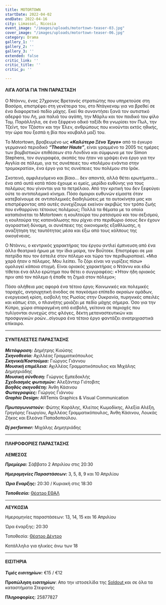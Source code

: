 ```yaml
---
title: MOTORTOWN
startDate: 2022-04-02
endDate: 2022-04-16
city: Limassol, Nicosia
event_image: "/images/uploads/motortown-teaser-03.jpg"
cover_image: "/images/uploads/motortown-teaser-06.jpg"
category: Drama
gallery_1: ''
gallery_2: ''
gallery_3: ''
extended: false
critic_link: ''
critic_title: ''
critic_p: ''

---
```

#### ΛΙΓΑ ΛΟΓΙΑ ΓΙΑ ΤΗΝ ΠΑΡΑΣΤΑΣΗ

Ο Ντάννυ, ένας 27χρονος Βρετανός στρατιώτης που υπηρετούσε στη Βασόρα, επιστρέφει στη γενέτειρα του, στο Ντάγκεναμ για να βρεθεί σε ένα διαφορετικό πεδίο μάχης. Εκεί θα συναντήσει ξανά τον αυτιστικό αδερφό του Λη, μια παλιά του αγάπη, την Μάρλυ και τον παιδικό του φίλο Τομ. Παράλληλα, σε ένα ξέφρενο οδικό ταξίδι θα γνωρίσει τον Πωλ, την Τζεΐντ, τον Τζάστιν και την Έλεν, ανθρώπους που κινούνται εκτός ηθικής, την ώρα που ξεσπά η βία που κουβαλά μαζί του.

To Motortown, βραβευμένο ως **_«Καλύτερο Ξένο Έργο»_** από το έγκυρο γερμανικό περιοδικό **_“Theater Haute”_**, είναι γραμμένο το 2005 τις ημέρες των βομβιστικών επιθέσεων στο Λονδίνο και σύμφωνα με τον Simon Stephens, τον συγγραφέα, σκοπός του ήταν να γράψει ένα έργο για την Αγγλία σε πόλεμο, για τις συνέπειες του «πολέμου ενάντια στην τρομοκρατία», ένα έργο για τις συνέπειες του πολέμου στο Ιράκ.

Σκοτεινό, αμφιλεγόμενο και βίαιο… δεν απαντά, αλλά θέτει ερωτήματα…ένα από αυτά κατά πόσο έχουμε κι εμείς, μερίδιο ευθύνης για τους πολέμους που γίνονται για το πετρέλαιο. Από την κριτική του δεν ξεφεύγει ούτε το αντιπολεμικό κίνημα. Πόσο άμοιροι ευθυνών είμαστε όταν κατεβαίνουμε σε αντιπολεμικές διαδηλώσεις με τα αυτοκίνητα μας και επιστρέφοντας από αυτές συνεχίζουμε εκείνον ακριβώς τον τρόπο ζωής που ενθαρρύνει τέτοιους πολέμους; Πολλά τα θέματα με τα οποία καταπιάνεται το Motortown: η κουλτούρα του ρατσισμού και του σεξισμού, η κουλτούρα της κατανάλωσης που ρίχνει στο περιθώριο όσους δεν έχουν αγοραστική δύναμη, οι συνέπειες της οικονομικής εξαθλίωσης, η αναζήτηση της ταυτότητας μέσα και έξω από τους κόλπους της οικογένειας.

Ο Ντάννυ, ο κεντρικός χαρακτήρας του έργου αντλεί έμπνευση από ένα άλλο θεατρικό ήρωα με την ίδια μοίρα, τον Βοΰτσεκ. Επιστρέφει σε μια πατρίδα που τον έστειλε στον πόλεμο και τώρα τον περιθωριοποιεί. «Μια χαρά ήταν ο πόλεμος. Μου λείπει. Το ζόρι είναι να γυρίζεις πίσω» ομολογεί κάποια στιγμή. Είναι οριακός χαρακτήρας ο Ντάννυ και εδώ τίθεται ένα άλλο ερώτημα που θέτει ο συγγραφέας: «Ήταν ήδη οριακός πριν από τον πόλεμο ή έπαθε τη ζημιά στον πόλεμο»;

Πόσο αλήθεια μας αφορά ένα τέτοιο έργο; Κοινωνικές και πολεμικές ταραχές, ανησυχητική άνοδος σε παγκόσμιο επίπεδο ακραίων ομάδων, ενεργειακή κρίση, εισβολή της Ρωσίας στην Ουκρανία, πυρηνικές απειλές και κάπως έτσι, ο πλανήτης μοιάζει με πεδίο μάχης σήμερα. Όσο για την Κύπρο, χώρα σπαραγμένη από εισβολή, γείτονα σε περιοχές που τυλίγονται συνεχώς στις φλόγες, δέκτη μεταναστευτικών και προσφυγικών ροών…σίγουρα ένα τέτοιο έργο φαντάζει ανατριχιαστικά επίκαιρο.

***

#### ΣΥΝΤΕΛΕΣΤΕΣ ΠΑΡΑΣΤΑΣΗΣ

**_Μετάφραση:_** Δημήτρης Κιούσης  
**_Σκηνοθεσία:_** Αχιλλέας Γραμματικόπουλος  
**_Σκηνικά/Κοστούμια:_** Γιώργος Γιάννου  
**_Μουσική επιμέλεια:_** Αχιλλέας Γραμματικόπουλος και Μιχάλης Δημητριάδης  
**_Μουσική σύνθεση:_** Γιώργος Εμπεδοκλής  
**_Σχεδιασμός φωτισμών:_** Αλεξάντερ Γιότοβιτς  
**_Βοηθός σκηνοθέτη:_** Άνθη Κάσινου  
**_Φωτογραφίες:_** Γιώργος Γιάννου  
**_Graphic Design:_** ARTemis Graphics & Visual Communication

**_Πρωταγωνιστούν:_** Φώτης Καράλης, Κλείτος Κωμοδίκης, Αλεξία Αλέξη, Γρηγόρης Γεωργίου, Αχιλλέας Γραμματικόπουλος, Άνθη Κάσινου, Λουκάς Ζήκος και Ελεάνα Παπαδοπούλου.

**_Dj performer:_** Μιχάλης Δημητριάδης

***

#### ΠΛΗΡΟΦΟΡΙΕΣ ΠΑΡΑΣΤΑΣΗΣ

**ΛΕΜΕΣΟΣ**

**_Πρεμίερα:_** Σάββατο 2 Απριλίου στις 20:30

**_Ημερομηνίες Παραστάσεων:_** 3, 5, 8, 9 και 10 Απριλίου

**_Ώρα Εναρξης:_** 20:30 / Κυριακή στις 18:30

**_Τοποθεσία:_** [Θέατρο ΕΘΑΛ](https://www.google.com/maps/place/ETHAL/@34.6683736,33.0234836,17z/data=!3m1!4b1!4m5!3m4!1s0x14e73250f693fa5d:0xc7a10b3d8618708b!8m2!3d34.6683736!4d33.0256723 "ΕΘΑΛ")

***

**ΛΕΥΚΩΣΙΑ**

Ημερομηνίες παραστάσεων: 13, 14, 15 και 16 Απριλίου

Ώρα έναρξης: 20:30

Τοποθεσία: [Θέατρο Δέντρο](https://www.google.com/maps/place/%CE%98%CE%AD%CE%B1%CF%84%CF%81%CE%BF+%CE%94%CE%AD%CE%BD%CF%84%CF%81%CE%BF/@35.1778415,33.3892814,17z/data=!3m1!4b1!4m5!3m4!1s0x14de170b08c2c23f:0x17cd0ebf63c7196d!8m2!3d35.1778415!4d33.3914701 "Θέατρο Δέντρο")

Κατάλληλο για ηλικίες άνω των 18

***

#### ΕΙΣΙΤΗΡΙΑ

**_Τιμές εισιτηρίων:_** €15 / €12

**Προπώληση εισιτηρίων**: Απο την ιστοσελίδα της [Soldout ](https://www.soldoutticketbox.com/easyconsole.cfm/page/category/cat_id/2/ "Soldout")και σε όλα τα καταστήματα Στεφανής

**Πληροφορίες**: 25877827